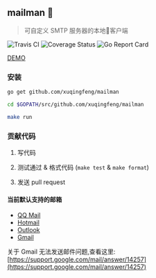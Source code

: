 ## mailman :cop:
> 可自定义 SMTP 服务器的本地:love_letter:客户端

![Travis CI](https://img.shields.io/travis/xuqingfeng/mailman/master.svg)
![Coverage Status](https://img.shields.io/coveralls/xuqingfeng/mailman/master.svg)
![Go Report Card](https://goreportcard.com/badge/github.com/xuqingfeng/mailman)

[DEMO](https://github.com/xuqingfeng/mailman/wiki/demo)

### 安装

```bash
go get github.com/xuqingfeng/mailman

cd $GOPATH/src/github.com/xuqingfeng/mailman

make run
```

### 贡献代码

1. 写代码

2. 测试通过 & 格式代码 (`make test` & `make format`)

3. 发送 pull request

#### 当前默认支持的邮箱

- [QQ Mail](https://mail.qq.com/)
- [Hotmail](https://www.hotmail.com/)
- [Outlook](https://www.outlook.com/)
- [Gmail](https://mail.google.com/)

关于 Gmail 无法发送邮件问题,查看这里: [https://support.google.com/mail/answer/14257](https://support.google.com/mail/answer/14257)
